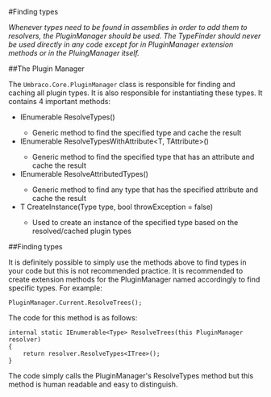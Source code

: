 #Finding types

_Whenever types need to be found in assemblies in order to add them to resolvers, the PluginManager should be used. The TypeFinder should never be used directly in any code except for in PluginManager extension methods or in the PluingManager itself._ 

##The Plugin Manager

The `Umbraco.Core.PluginManager` class is responsible for finding and caching all plugin types. It is also responsible for instantiating these types. It contains 4 important methods:

* IEnumerable<Type> ResolveTypes<T>()
	* Generic method to find the specified type and cache the result
* IEnumerable<Type> ResolveTypesWithAttribute<T, TAttribute>()
	* Generic method to find the specified type that has an attribute and cache the result
* IEnumerable<Type> ResolveAttributedTypes<TAttribute>()
	* Generic method to find any type that has the specified attribute and cache the result
* T CreateInstance<T>(Type type, bool throwException = false)
	* Used to create an instance of the specified type based on the resolved/cached plugin types

##Finding types

It is definitely possible to simply use  the methods above to find types in your code but this is not recommended practice. It is recommended to create extension methods for the PluginManager named accordingly to find specific types. For example: 

	PluginManager.Current.ResolveTrees();

The code for this method is as follows:

	internal static IEnumerable<Type> ResolveTrees(this PluginManager resolver)
	{
		return resolver.ResolveTypes<ITree>();
	}

The code simply calls the PluginManager's ResolveTypes method but this method is human readable and easy to distinguish.



